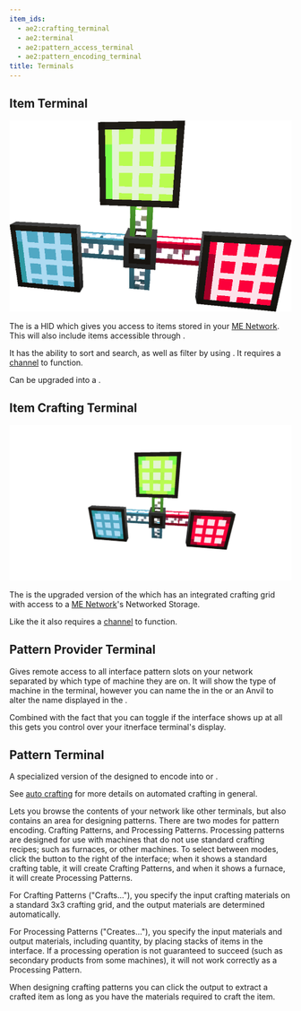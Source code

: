 ```yaml
---
item_ids:
  - ae2:crafting_terminal
  - ae2:terminal
  - ae2:pattern_access_terminal
  - ae2:pattern_encoding_terminal
title: Terminals
---
```


## Item Terminal

![A picture of 3 terminals.](../../../public/assets/large/terminal.png)

The <ItemLink id="terminal"/> is a HID which gives you access
to items stored in your [ME Network](../me-network.md). This will also include
items accessible through <ItemLink id="storage_bus" />.

It has the ability to sort and search, as well as filter by using <ItemLink
id="view_cell"/>. It requires a [channel](channels.md) to function.

Can be upgraded into a <ItemLink id="crafting_terminal"/>.

<RecipeFor id="terminal" />

## Item Crafting Terminal

![A picture of 3 crafting terminals.](../../../public/assets/large/crafting_terminal.png)

The <ItemLink id="crafting_terminal"/> is the upgraded version of the <ItemLink
id="terminal"/> which has an integrated crafting grid with access to
a [ME Network](../me-network.md)'s Networked Storage.

Like the <ItemLink id="terminal"/> it also requires a [channel](channels.md) to function.

<RecipeFor id="crafting_terminal" />

## Pattern Provider Terminal

Gives remote access to all interface pattern slots on your network separated
by which type of machine they are on. It will show the type of machine in the
terminal, however you can name the <ItemLink id="interface"/> in the <ItemLink
id="inscriber"/> or an Anvil to alter the name
displayed in the <ItemLink id="pattern_access_terminal"/>.

Combined with the fact that you can toggle if the interface shows up at all
this gets you control over your itnerface terminal's display.

<RecipeFor id="pattern_access_terminal" />

## Pattern Terminal

A specialized version of the <ItemLink id="crafting_terminal"/> designed to
encode <ItemLink id="blank_pattern"/> into <ItemLink id="crafting_pattern"/>
or <ItemLink id="processing_pattern"/>.

See [auto crafting](../auto-crafting.md) for more details on automated crafting in general.

Lets you browse the contents of your network like other terminals, but also
contains an area for designing patterns. There are two modes for pattern
encoding. Crafting Patterns, and Processing Patterns. Processing patterns are
designed for use with machines that do not use standard crafting recipes; such
as furnaces, or other machines. To select between modes, click the button to
the right of the interface; when it shows a standard crafting table, it will
create Crafting Patterns, and when it shows a furnace, it will create
Processing Patterns.

For Crafting Patterns ("Crafts..."), you specify the input crafting materials
on a standard 3x3 crafting grid, and the output materials are determined
automatically.

For Processing Patterns ("Creates..."), you specify the input materials and
output materials, including quantity, by placing stacks of items in the
interface. If a processing operation is not guaranteed to succeed (such as
secondary products from some machines), it will not work correctly as a
Processing Pattern.

When designing crafting patterns you can click the output to extract a crafted
item as long as you have the materials required to craft the item.

<RecipeFor id="pattern_encoding_terminal" />
